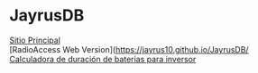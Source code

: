 # JayrusDB
[Sitio Principal](https://jayrus10.github.io/JayrusDB/)  
[RadioAccess Web Version](https://jayrus10.github.io/JayrusDB/
[Calculadora de duración de baterias para inversor](https://jayrus10.github.io/JayrusDB/battery.html)
